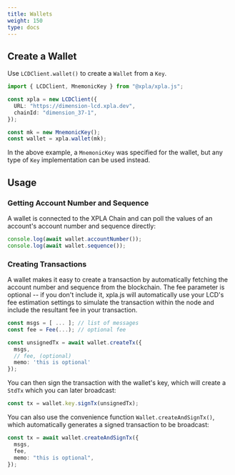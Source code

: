 ```yaml
---
title: Wallets
weight: 150
type: docs
---
```


## Create a Wallet

Use `LCDClient.wallet()` to create a `Wallet` from a `Key`.

```ts
import { LCDClient, MnemonicKey } from "@xpla/xpla.js";

const xpla = new LCDClient({
  URL: "https://dimension-lcd.xpla.dev",
  chainId: "dimension_37-1",
});

const mk = new MnemonicKey();
const wallet = xpla.wallet(mk);
```

In the above example, a `MnemonicKey` was specified for the wallet, but any type of `Key` implementation can be used instead.

## Usage

### Getting Account Number and Sequence

A wallet is connected to the XPLA Chain and can poll the values of an account's account number and sequence directly:

```ts
console.log(await wallet.accountNumber());
console.log(await wallet.sequence());
```

### Creating Transactions

A wallet makes it easy to create a transaction by automatically fetching the account number and sequence from the blockchain. The fee parameter is optional -- if you don't include it, xpla.js will automatically use your LCD's fee estimation settings to simulate the transaction within the node and include the resultant fee in your transaction.

```ts
const msgs = [ ... ]; // list of messages
const fee = Fee(...); // optional fee

const unsignedTx = await wallet.createTx({
  msgs,
  // fee, (optional)
  memo: 'this is optional'
});
```

You can then sign the transaction with the wallet's key, which will create a `StdTx` which you can later broadcast:

```ts
const tx = wallet.key.signTx(unsignedTx);
```

You can also use the convenience function `Wallet.createAndSignTx()`, which automatically generates a signed transaction to be broadcast:

```ts
const tx = await wallet.createAndSignTx({
  msgs,
  fee,
  memo: "this is optional",
});
```
